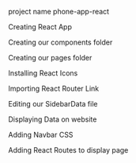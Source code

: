 project name phone-app-react 


 Creating React App


 Creating our components folder


 Creating our pages folder
 
 
 Installing React Icons
 
 Importing React Router Link
 
 
 Editing our SidebarData file
 
 Displaying Data on website
 
 Adding Navbar CSS

 Adding React Routes to display page
  
